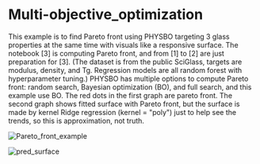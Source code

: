 # Multi-objective_optimization
This example is to find Pareto front using PHYSBO targeting 3 glass properties at the same time with visuals like a responsive surface. The notebook [3] is computing Pareto front, and from [1] to [2] are just preparation for [3]. (The dataset is from the public SciGlass, targets are modulus, density, and Tg. Regression models are all random forest with hyperparameter tuning.) PHYSBO has multiple options to compute Pareto front: random search, Bayesian optimization (BO), and full search, and this example use BO. The red dots in the first graph are pareto front. The second graph shows fitted surface with Pareto front, but the surface is made by kernel Ridge regression (kernel = "poly") just to help see the trends, so this is approximation, not truth.

![Pareto_front_example](https://user-images.githubusercontent.com/50325966/160373983-31bf1763-318d-4238-b932-1fb74744cc60.jpg)

![pred_surface](https://user-images.githubusercontent.com/50325966/160374262-36e1d1a9-e2d1-412f-ad21-fc202d2f5294.jpg)
